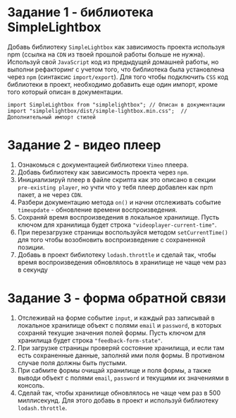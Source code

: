 # Задание 1 - библиотека SimpleLightbox

Добавь библиотеку `SimpleLightbox` как зависимость проекта используя npm (ссылка на `CDN` из твоей прошлой работы больше не нужна).
Используй свой `JavaScript` код из предыдущей домашней работы, но выполни рефакторинг с учетом того, что библиотека была установлена через `npm` (синтаксис `import/export`).
Для того чтобы подключить `CSS` код библиотеки в проект, необходимо добавить еще один импорт, кроме того который описан в документации.

```JavaScrint
import SimpleLightbox from "simplelightbox"; // Описан в документации
import "simplelightbox/dist/simple-lightbox.min.css";  // Дополнительный импорт стилей
```

# Задание 2 - видео плеер

1. Ознакомься с документацией библиотеки `Vimeo` плеера.
2. Добавь библиотеку как зависимость проекта через `npm`.
3. Инициализируй плеер в файле скрипта как это описано в секции `pre-existing player`, но учти что у тебя плеер добавлен как npm пакет, а не через `CDN`.
4. Разбери документацию метода `on()` и начни отслеживать событие `timeupdate` - обновление времени воспроизведения.
5. Сохраняй время воспроизведения в локальное хранилище. Пусть ключом для хранилища будет строка `"videoplayer-current-time"`.
6. При перезагрузке страницы воспользуйся методом `setCurrentTime()` для того чтобы возобновить воспроизведение с сохраненной позиции.
7. Добавь в проект бибилотеку `lodash.throttle` и сделай так, чтобы время воспроизведения обновлялось в хранилище не чаще чем раз в секунду

# Задание 3 - форма обратной связи

1. Отслеживай на форме событие `input`, и каждый раз записывай в локальное хранилище объект с полями `email` и `password`, в которых сохраняй текущие значения полей формы. Пусть ключом для хранилища будет строка `"feedback-form-state"`.
2. При загрузке страницы проверяй состояние хранилища, и если там есть сохраненные данные, заполняй ими поля формы. В противном случае поля должны быть пустыми.
3. При сабмите формы очищай хранилище и поля формы, а также выводи объект с полями `email`, `password` и текущими их значениями в консоль.
4. Сделай так, чтобы хранилище обновлялось не чаще чем раз в 500 миллисекунд. Для этого добавь в проект и используй библиотеку `lodash.throttle`.
